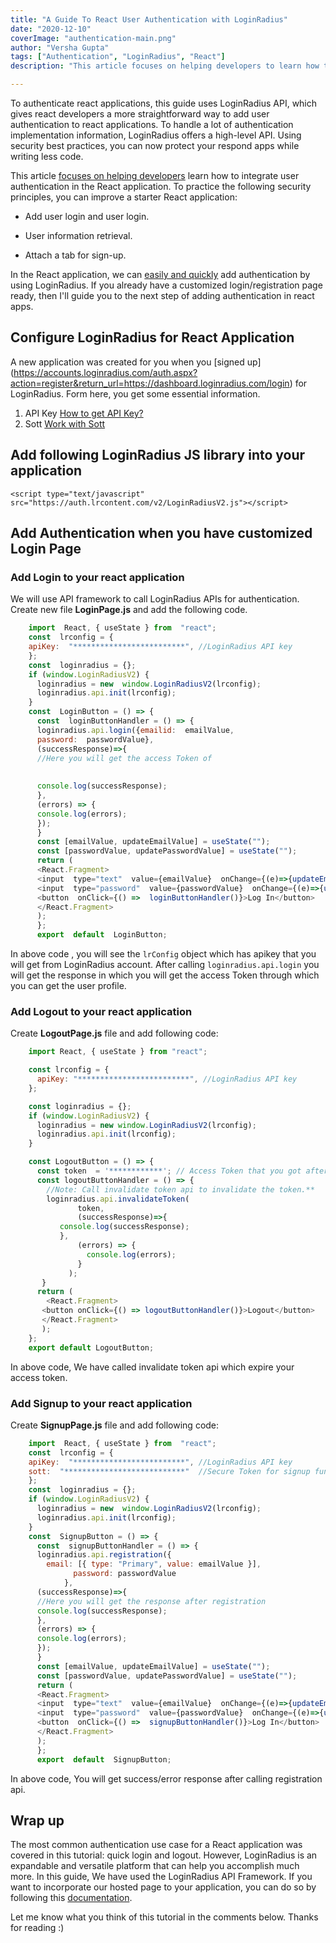 ```yaml
---
title: "A Guide To React User Authentication with LoginRadius"
date: "2020-12-10"
coverImage: "authentication-main.png"
author: "Versha Gupta"
tags: ["Authentication", "LoginRadius", "React"]
description: "This article focuses on helping developers to learn how to integrate user authentication in React applications and also learn the basic principles of authentication with React."

---
```


To authenticate react applications, this guide uses LoginRadius API, which gives react developers a more straightforward way to add user authentication to react applications. To handle a lot of authentication implementation information, LoginRadius offers a high-level API. Using security best practices, you can now protect your respond apps while writing less code.

This article [focuses on helping developers](/react-hooks-guide/) learn how to integrate user authentication in the React application. To practice the following security principles, you can improve a starter React application:

- Add user login and user login.

- User information retrieval.

- Attach a tab for sign-up.

In the React application, we can [easily and quickly](/react-context-api/) add authentication by using LoginRadius. If you already have a customized login/registration page ready, then I'll guide you to the next step of adding authentication in react apps.

## Configure LoginRadius for React Application

A new application was created for you when you [signed up] (https://accounts.loginradius.com/auth.aspx?action=register&return_url=https://dashboard.loginradius.com/login) for LoginRadius. Form here, you get some essential information.

1. API Key  [How to get API Key?](https://www.loginradius.com/docs/developer/faq/api-credentials/)
2. Sott  [Work with Sott](https://www.loginradius.com/docs/developer/howto/work-with-sott/)

## Add following LoginRadius JS library into your application

    <script type="text/javascript" src="https://auth.lrcontent.com/v2/LoginRadiusV2.js"></script>

## Add Authentication when you have customized Login Page

### Add Login to your react application

We will use API framework to call LoginRadius APIs for authentication.  Create new file **LoginPage.js** and add the following code.
```javascript
    import  React, { useState } from  "react";
    const  lrconfig = {
    apiKey:  "*************************", //LoginRadius API key
    };
    const  loginradius = {};
    if (window.LoginRadiusV2) {
      loginradius = new  window.LoginRadiusV2(lrconfig);
      loginradius.api.init(lrconfig);
    }
    const  LoginButton = () => {
      const  loginButtonHandler = () => {
      loginradius.api.login({emailid:  emailValue,
      password:  passwordValue},
      (successResponse)=>{
      //Here you will get the access Token of 
      
      
      console.log(successResponse);
      },
      (errors) => {
      console.log(errors);
      });
      }
      const [emailValue, updateEmailValue] = useState("");
      const [passwordValue, updatePasswordValue] = useState("");
      return (
      <React.Fragment>
      <input  type="text"  value={emailValue}  onChange={(e)=>{updateEmailValue(e.target.value)}}  placeholder={"email"}/>
      <input  type="password"  value={passwordValue}  onChange={(e)=>{updatePasswordValue(e.target.value)}}  placeholder={"Password"}  />
      <button  onClick={() =>  loginButtonHandler()}>Log In</button>
      </React.Fragment>
      );
      };
      export  default  LoginButton;
```
In above code , you will see the `lrConfig` object which has apikey that you will get from LoginRadius account. After calling `loginradius.api.login` you will get the response in which you will get the access Token through which you can get the user profile.

### Add Logout to your react application
Create **LogoutPage.js** file and add following code:

```javascript
    import React, { useState } from "react";

    const lrconfig = {
      apiKey: "*************************", //LoginRadius API key
    };

    const loginradius = {};
    if (window.LoginRadiusV2) {
      loginradius = new window.LoginRadiusV2(lrconfig);
      loginradius.api.init(lrconfig);
    }

    const LogoutButton = () => {
      const token  = '************'; // Access Token that you got after login
      const logoutButtonHandler = () => {
        //Note: Call invalidate token api to invalidate the token.**
        loginradius.api.invalidateToken(
               token,
               (successResponse)=>{
           console.log(successResponse);
           },
               (errors) => {
                 console.log(errors);
               }
             );
       }
      return (
        <React.Fragment>
       <button onClick={() => logoutButtonHandler()}>Logout</button>
       </React.Fragment>
       );
    };
    export default LogoutButton;
```
In above code, We have called invalidate token api which expire your access token.


### Add Signup to your react application

Create **SignupPage.js** file and add following code:
```javascript
    import  React, { useState } from  "react";
    const  lrconfig = {
    apiKey:  "*************************", //LoginRadius API key
    sott:  "***************************"  //Secure Token for signup functionality
    };
    const  loginradius = {};
    if (window.LoginRadiusV2) {
      loginradius = new  window.LoginRadiusV2(lrconfig);
      loginradius.api.init(lrconfig);
    }
    const  SignupButton = () => {
      const  signupButtonHandler = () => {
      loginradius.api.registration({
        email: [{ type: "Primary", value: emailValue }],
              password: passwordValue
            },
      (successResponse)=>{
      //Here you will get the response after registration
      console.log(successResponse);
      },
      (errors) => {
      console.log(errors);
      });
      }
      const [emailValue, updateEmailValue] = useState("");
      const [passwordValue, updatePasswordValue] = useState("");
      return (
      <React.Fragment>
      <input  type="text"  value={emailValue}  onChange={(e)=>{updateEmailValue(e.target.value)}}  placeholder={"email"}/>
      <input  type="password"  value={passwordValue}  onChange={(e)=>{updatePasswordValue(e.target.value)}}  placeholder={"Password"}  />
      <button  onClick={() =>  signupButtonHandler()}>Log In</button>
      </React.Fragment>
      );
      };
      export  default  SignupButton;
  ```

In above code, You will get success/error response after calling registration api.

## Wrap up

The most common authentication use case for a React application was covered in this tutorial: quick login and logout. However, LoginRadius is an expandable and versatile platform that can help you accomplish much more. In this guide, We have used the LoginRadius API Framework. If you want to incorporate our hosted page to your application, you can do so by following this [documentation](https://www.loginradius.com/docs/developer/howto/authentication-theme/).

Let me know what you think of this tutorial in the comments below. Thanks for reading :)
